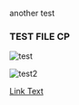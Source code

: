 another test

### TEST FILE CP

![test](https://images.unsplash.com/photo-1719937206341-38a6392dfdef?q=80&w=2070&auto=format&fit=crop&ixlib=rb-4.0.3&ixid=M3wxMjA3fDF8MHxwaG90by1wYWdlfHx8fGVufDB8fHx8fA%3D%3D)

![test2](https://i.giphy.com/media/v1.Y2lkPTc5MGI3NjExajU4NXljOHJqZjNza3p6eTFneW5qendlbzhmYnN3bzZ5bXFjajJ2MyZlcD12MV9pbnRlcm5hbF9naWZfYnlfaWQmY3Q9Zw/c1AfqKTvATepFDTpnY/giphy.gif)

[Link Text](https://google.com)
